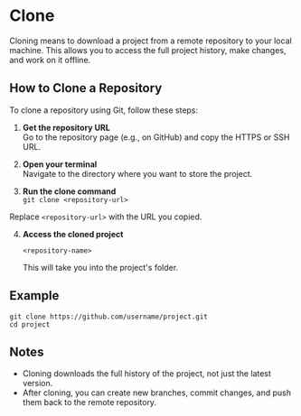 # Clone

Cloning means to download a project from a remote repository to your local machine. This allows you to access the full project history, make changes, and work on it offline.

## How to Clone a Repository

To clone a repository using Git, follow these steps:

1. **Get the repository URL**  
   Go to the repository page (e.g., on GitHub) and copy the HTTPS or SSH URL.

2. **Open your terminal**  
   Navigate to the directory where you want to store the project.

3. **Run the clone command**  
   ```git clone <repository-url>```

Replace `<repository-url>` with the URL you copied.

4. **Access the cloned project**

   ```<repository-name>```

   This will take you into the project's folder.

## Example

```
git clone https://github.com/username/project.git
cd project
```

## Notes

* Cloning downloads the full history of the project, not just the latest version.
* After cloning, you can create new branches, commit changes, and push them back to the remote repository.
